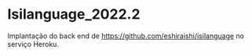 # Isilanguage_2022.2

Implantação do back end de https://github.com/eshiraishi/isilanguage no serviço Heroku.
